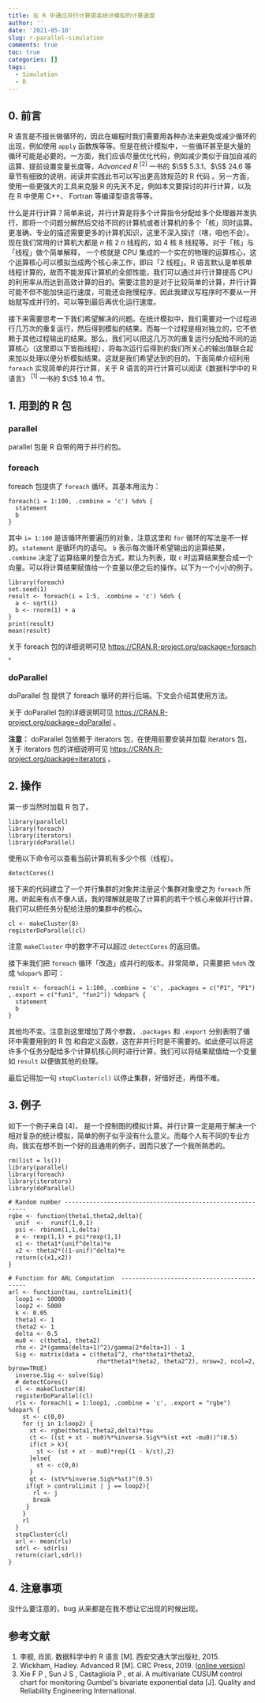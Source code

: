 ```yaml
---
title: 在 R 中通过并行计算提高统计模拟的计算速度
author: ''
date: '2021-05-10'
slug: r-parallel-simulation
comments: true
toc: true
categories: []
tags:
  - Simulation
  - R
---
```

## 0. 前言

R 语言是不擅长做循环的，因此在编程时我们需要用各种办法来避免或减少循环的出现，例如使用 `apply` 函数族等等。但是在统计模拟中，一些循环甚至是大量的循环可能是必要的。一方面，我们应该尽量优化代码，例如减少类似于自加自减的运算、提前设置变量长度等，*Advanced R* $^{[2]}$ 一书的 $\S$ 5.3.1、$\S$ 24.6 等章节有细致的说明，阅读并实践此书可以写出更高效规范的 R 代码 。另一方面，使用一些更强大的工具来克服 R 的先天不足，例如本文要探讨的并行计算，以及在 R 中使用 C++、 Fortran 等编译型语言等等。

什么是并行计算？简单来说，并行计算是将多个计算指令分配给多个处理器并发执行，即将一个问题分解然后交给不同的计算机或者计算机的多个「核」同时运算。更准确、专业的描述需要更多的计算机知识，这里不深入探讨（嗐，咱也不会）。现在我们常用的计算机大都是 $n$ 核 2 $n$ 线程的，如 4 核 8 线程等。对于「核」与「线程」做个简单解释， 一个核就是 CPU 集成的一个实在的物理的运算核心，这个运算核心可以模拟当成两个核心来工作，即曰「2 线程」。R 语言默认是单核单线程计算的，故而不能发挥计算机的全部性能，我们可以通过并行计算提高 CPU 的利用率从而达到高效计算的目的。需要注意的是对于比较简单的计算，并行计算可能不但不能加快运行速度，可能还会拖慢程序，因此我建议写程序时不要从一开始就写成并行的，可以等到最后再优化运行速度。

接下来需要思考一下我们希望解决的问题。在统计模拟中，我们需要对一个过程进行几万次的重复运行，然后得到模拟的结果。而每一个过程是相对独立的，它不依赖于其他过程输出的结果。那么，我们可以把这几万次的重复运行分配给不同的运算核心（这里即以下皆指线程），将每次运行后得到的我们所关心的输出值联合起来加以处理以便分析模拟结果。这就是我们希望达到的目的。下面简单介绍利用 `foreach` 实现简单的并行计算，关于 R 语言的并行计算可以阅读《数据科学中的 R 语言》 $^{[1]}$ 一书的 $\S$ 16.4 节。

## 1. 用到的 R 包
###  parallel
parallel 包是 R 自带的用于并行的包。

### foreach
foreach 包提供了 `foreach` 循环。其基本用法为：
```{r eval=FALSE}
foreach(i = 1:100, .combine = 'c') %do% {
  statement
  b
}
```
其中 `i= 1:100` 是该循环所要遍历的对象，注意这里和 `for` 循环的写法是不一样的。`statement` 是循环内的语句。 `b` 表示每次循环希望输出的运算结果， `.combine` 决定了运算结果的整合方式，默认为列表，取 `c` 时运算结果整合成一个向量。可以将计算结果赋值给一个变量以便之后的操作。以下为一个小小的例子。
```{r collapse=TRUE}
library(foreach)
set.seed(1)
result <- foreach(i = 1:5, .combine = 'c') %do% {
  a <- sqrt(i)
  b <- rnorm(1) + a
}
print(result)
mean(result)
```

关于 foreach 包的详细说明可见 https://CRAN.R-project.org/package=foreach 。

### doParallel

doParallel 包 提供了 foreach 循环的并行后端。下文会介绍其使用方法。

关于 doParallel 包的详细说明可见 https://CRAN.R-project.org/package=doParallel 。

**注意：** doParallel 包依赖于 iterators 包，在使用前要安装并加载 iterators 包，关于 iterators 包的详细说明可见  https://CRAN.R-project.org/package=iterators 。

## 2. 操作
第一步当然时加载 R 包了。
```{r}
library(parallel)
library(foreach)
library(iterators)
library(doParallel)
```

使用以下命令可以查看当前计算机有多少个核（线程）。
```{r collapse=TRUE}
detectCores()
```
接下来的代码建立了一个并行集群的对象并注册这个集群对象使之为 `foreach` 所用。听起来有点不像人话，我的理解就是取了计算机的若干个核心来做并行计算，我们可以把任务分配给注册的集群中的核心。
```{r eval=FALSE}
cl <- makeCluster(8)
registerDoParallel(cl)

```
注意 `makeCluster` 中的数字不可以超过 `detectCores` 的返回值。

接下来我们把 `foreach` 循环「改造」成并行的版本。非常简单，只需要把 `%do%` 改成 `%dopar%` 即可：
```{r eval=FALSE}
result <- foreach(i = 1:100, .combine = 'c', .packages = c("P1", "P1") ,.export = c("fun1", "fun2")) %dopar% {
  statement
  b
}
```
其他均不变。注意到这里增加了两个参数，`.packages` 和 `.export` 分别表明了循环中需要用到的 R 包 和自定义函数，这在非并行时是不需要的。如此便可以将这许多个任务分配给多个计算机核心同时进行计算，我们可以将结果赋值给一个变量如 `result` 以便做其他的处理。

最后记得加一句 `stopCluster(cl)` 以停止集群，好借好还，再借不难。

## 3. 例子
如下一个例子来自 [4]， 是一个控制图的模拟计算。并行计算一定是用于解决一个相对复杂的统计模拟，简单的例子似乎没有什么意义。而每个人有不同的专业方向，我实在想不到一个好的且通用的例子，因而只放了一个我所熟悉的。

```{r eval=FALSE}
rm(list = ls())
library(parallel)
library(foreach)
library(iterators)
library(doParallel)

# Random number -----------------------------------------------------------
rgbe <- function(theta1,theta2,delta){
  unif  <-  runif(1,0,1)
  psi <- rbinom(1,1,delta)
  e <- rexp(1,1) + psi*rexp(1,1)
  x1 <- theta1*(unif^delta)*e
  x2 <- theta2*((1-unif)^delta)*e
  return(c(x1,x2))
}

# Function for ARL Computation  -------------------------------------------
arl <- function(tau, controlLimit){
  loop1 <- 10000
  loop2 <- 5000
  k <- 0.05
  theta1 <- 1
  theta2 <- 1
  delta <- 0.5
  mu0 <- c(theta1, theta2)
  rho <- 2*(gamma(delta+1)^2)/gamma(2*delta+1) - 1
  Sig <- matrix(data = c(theta1^2, rho*theta1*theta2,
                         rho*theta1*theta2, theta2^2), nrow=2, ncol=2, byrow=TRUE)
  inverse.Sig <- solve(Sig)
  # detectCores()
  cl <- makeCluster(8)
  registerDoParallel(cl)
  rls <- foreach(i = 1:loop1, .combine = 'c', .export = "rgbe") %dopar% {
    st <- c(0,0)
    for (j in 1:loop2) {
      xt <- rgbe(theta1,theta2,delta)*tau
      ct <- ((st + xt - mu0)%*%inverse.Sig%*%(st +xt -mu0))^(0.5)
      if(ct > k){
        st <- (st + xt - mu0)*rep((1 - k/ct),2)
      }else{
        st <- c(0,0)
      }
      qt <- (st%*%inverse.Sig%*%st)^(0.5)
     if(qt > controlLimit | j == loop2){
       rl <- j
       break
     }
    }
    rl
  }
  stopCluster(cl)
  arl <- mean(rls)
  sdrl <- sd(rls)
  return(c(arl,sdrl))
}
```


## 4. 注意事项
没什么要注意的，bug 从来都是在我不想让它出现的时候出现。

## 参考文献

1. 李舰, 肖凯. 数据科学中的 R 语言 [M]. 西安交通大学出版社, 2015.
2. Wickham, Hadley. Advanced R [M]. CRC Press, 2019. ([online version](https://adv-r.hadley.nz/))
3. Xie F P ,  Sun J S ,  Castagliola P , et al. A multivariate CUSUM control chart for monitoring Gumbel's bivariate exponential data [J]. Quality and Reliability Engineering International.